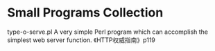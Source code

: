 # Small Programs Collection

type-o-serve.pl
  A very simple Perl program which can accomplish the simplest web server function. 《HTTP权威指南》p119
